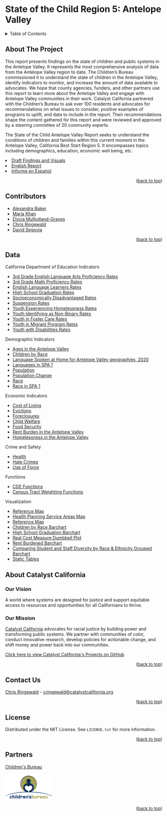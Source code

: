 # State of the Child Region 5: Antelope Valley

<details>
  <summary>Table of Contents</summary>
  <ol>
    <li>
      <a href="#about-the-project">About The Project</a></li>
    <li><a href="#data">Data</a></li>
    <li><a href="#contributors">Contributors</a></li>
    <li><a href="#about-catalyst-california">About Catalyst California</a>
      <ul>
        <li><a href="#our-vision">Our Vision</a></li>
        <li><a href="#our-mission">Our Mission</a></li>
      </ul>
    </li>
    <li><a href="#contact-us">Contact Us</a></li>
    <li><a href="#license">License</a></li>
    <li><a href="#partners">Partners</a></li>
  </ol>
</details>

## About The Project

This report presents findings on the state of children and public systems in the Antelope Valley. It represents the most comprehensive analysis of data from the Antelope Valley region to date. The Children’s Bureau commissioned it to understand the state of children in the Antelope Valley, identify indicators to monitor, and increase the amount of data available to advocates. We hope that county agencies, funders, and other partners use this report to learn more about the Antelope Valley and engage with Antelope Valley communities in their work. Catalyst California partnered with the Children’s Bureau to ask over 100 residents and advocates for recommendations on what issues to consider, positive examples of programs to uplift, and data to include in the report. Their recommendations shape the content gathered for this report and were reviewed and approved by a steering committee of 20 community experts. 

The State of the Child Antelope Valley Report seeks to understand the conditions of children and families within this current moment in the Antelope Valley, California Best Start Region 5. It encompasses topics including demographics, education, economic well being, etc.

<li><a href="https://catalystcalifornia.github.io/State_of_the_Child_Region_5/findings_visuals_draft.html">Draft Findings and Visuals</a></li>
<li><a href="">English Report</a></li>
<li><a href="">Informe en Español</a></li>
<p align="right">(<a href="#top">back to top</a>)</p>


## Contributors

* [Alexandra Baker](https://github.com/bakeralexan)
* [Maria Khan](https://github.com/mariatkhan)
* [Elycia Mulholland-Graves](https://github.com/elyciamg)
* [Chris Ringewald](https://github.com/cringewald)
* [David Segovia](https://github.com/davidseg1997)
<p align="right">(<a href="#top">back to top</a>)</p>

## Data

California Department of Education Indicators
<ul>
  <li><a href="R_Scripts/ela.R">3rd Grade English Language Arts Proficiency Rates</a></li>  
  <li><a href="R_Scripts/math.R">3rd Grade Math Proficiency Rates</a></li>
  <li><a href="R_Scripts/ell.R">English Language Learners Rates</a></li>
  <li><a href="R_Scripts/hs_grad.R">High School Graduation Rates</a></li>
  <li><a href="R_Scripts/socioeconomically_disadvantaged.R">Socioeconomically Disadvantaged Rates</a></li>
  <li><a href="R_Scripts/suspension.R">Suspension Rates</a></li>  
  <li><a href="R_Scripts/student_homelessness.R">Youth Experiencing Homelessness Rates</a></li>  
  <li><a href="R_Scripts/non-binary.R">Youth Identifying as Non-Binary Rates</a></li>  
  <li><a href="R_Scripts/foster.R">Youth in Foster Care Rates</a></li>
  <li><a href="R_Scripts/migrant.R">Youth in Migrant Program Rates</a></li>
  <li><a href="R_Scripts/disabilities.R">Youth with Disabilities Rates</a></li> 
</ul>


Demographic Indicators
<ul>
  <li><a href="R_Scripts/age.R">Ages in the Antelope Valley</a></li>  
    <li><a href="R_Scripts/under18_by_race.R">Children by Race</a></li>  
  <li><a href="R_Scripts/language.R">Language Spoken at Home for Antelope Valley geographies, 2020</a></li>
  <li><a href="R_Scripts/language_entire_av.R">Languages in SPA 1</a></li>
  <li><a href="R_Scripts/population.R">Population</a></li>
  <li><a href="R_Scripts/population_change.R">Population Change</a></li>
  <li><a href="R_Scripts/race.R">Race</a></li>
  <li><a href="R_Scripts/race_entire_av.R">Race in SPA 1</a></li>
</ul>

Economic Indicators
<ul>
  <li><a href="R_Scripts/cost_of_living.R">Cost of Living</a></li>
  <li><a href="R_Scripts/eviction.R">Evictions</a></li>
  <li><a href="R_Scripts/foreclosure.R">Foreclosures</a></li>
  <li><a href="R_Scripts/child_welfare.R">Child Welfare</a></li>
  <li><a href="R_Scripts/food_security.R">Food Security</a></li>
  <li><a href="R_Scripts/rent_burden_totals.R">Rent Burden in the Antelope Valley</a></li>
  <li><a href="R_Scripts/homeless.R">Homelessness in the Antelope Valley</a></li>
</ul> 

Crime and Safety
<ul>
  <li><a href="R_Scripts/health.R">Health</a></li>
  <li><a href="R_Scripts/hate_crimes.R">Hate Crimes</a></li>
  <li><a href="R_Scripts/use_of_force.R">Use of Force</a></li>
</ul>

Functions
<ul>
  <li><a href="R_Scripts/cde_functions.R">CDE Functions</a></li>
  <li><a href="R_Scripts/Tract_Wt_Avg_Functions.R">Census Tract Weighting Functions</a></li>
</ul>

Visualization
<ul>
  <li><a href="R_Scripts/AV_Reference_Map.R">Reference Map</a></li>
  <li><a href="R_Scripts/HPSAs_Map.R">Health Planning Service Areas Map</a></li>
  <li><a href="R_Scripts/substantiated_referrals_map.R">Reference Map</a></li>
  <li><a href="R_Scripts/av_children_by_race_chart.R">Children by Race Barchart</a></li>
  <li><a href="R_Scripts/hs_grad_chart.R">High School Graduation Barchart</a></li>
  <li><a href="R_Scripts/rcm_chart.R">Real Cost Measure Dumbbell Plot</a></li>
  <li><a href="R_Scripts/rent_chart.R">Rent Burdened Barchart</a></li>
  <li><a href="R_Scripts/staff_and_students_by_race_chart.R">Comparing Student and Staff Diversity by Race & Ethnicity Grouped Barchart</a></li>
  <li><a href="R_Scripts/static_tables.R">Static Tables</a></li>
</ul>

## About Catalyst California

### Our Vision
A world where systems are designed for justice and support equitable access to resources and opportunities for all Californians to thrive.

### Our Mission
[Catalyst California](https://www.catalystcalifornia.org/) advocates for racial justice by building power and transforming public systems. We partner with communities of color, conduct innovative research, develop policies for actionable change, and shift money and power back into our communities. 

[Click here to view Catalyst California's Projects on GitHub](https://github.com/catalystcalifornia)
<p align="right">(<a href="#top">back to top</a>)</p>

## Contact Us

[Chris Ringewald](https://www.linkedin.com/in/chris-ringewald-6766369/) - cringewald@catalystcalifornia.org
<p align="right">(<a href="#top">back to top</a>)</p>

## License

Distributed under the MIT License. See `LICENSE.txt` for more information.
<p align="right">(<a href="#top">back to top</a>)</p>

## Partners
[Children's Bureau](https://www.all4kids.org/)

<img src="Images/ChildrensBureauLogo.jpg" alt="Childrens Bureau Logo" width="30%" 
     height="20%">
<p align="right">(<a href="#top">back to top</a>)</p>

